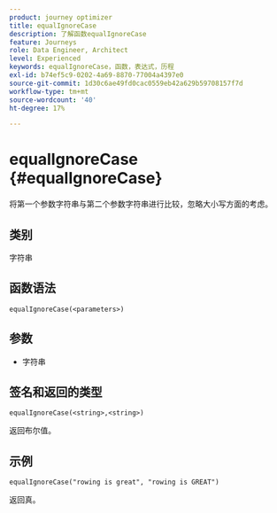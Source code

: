 ```yaml
---
product: journey optimizer
title: equalIgnoreCase
description: 了解函数equalIgnoreCase
feature: Journeys
role: Data Engineer, Architect
level: Experienced
keywords: equalIgnoreCase，函数，表达式，历程
exl-id: b74ef5c9-0202-4a69-8870-77004a4397e0
source-git-commit: 1d30c6ae49fd0cac0559eb42a629b59708157f7d
workflow-type: tm+mt
source-wordcount: '40'
ht-degree: 17%

---
```


# equalIgnoreCase {#equalIgnoreCase}

将第一个参数字符串与第二个参数字符串进行比较，忽略大小写方面的考虑。

## 类别

字符串

## 函数语法

`equalIgnoreCase(<parameters>)`

## 参数

* 字符串

## 签名和返回的类型

`equalIgnoreCase(<string>,<string>)`

返回布尔值。

## 示例

`equalIgnoreCase("rowing is great", "rowing is GREAT")`

返回真。
